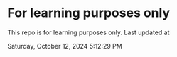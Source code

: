 # For learning purposes only
This repo is for learning purposes only.
Last updated at

Saturday, October 12, 2024 5:12:29 PM

